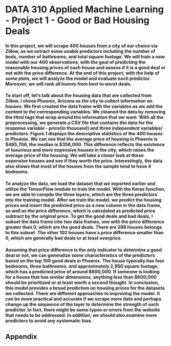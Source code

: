 # DATA 310 Applied Machine Learning - Project 1 - Good or Bad Housing Deals

#### In this project, we will scrape 400 houses from a city of our choice via Zillow, as we extract some usable predictors including the number of beds, number of bathrooms, and total square footage. We will train a new model with our 400 observations, with the goal of predicting the reasonable housing prices of each house and assess if it is a good deal or not with the price difference. At the end of this project, with the help of some plots, we will analyze the model and evaluate each predictor. Moreover, we will rank all homes from best to worst deals.


#### To start off, let’s talk about the housing data that are collected from Zillow. I chose Phoenix, Arizona as the city to collect information on houses. We first created the data frame with the variables as we add the content to the corresponding variables. We cleaned the data by removing the Html tags that wrap around the information that we want. With all the preprocessing, we generate a CSV file that contains the data for the response variable - price(in thousand) and three independent variables/ predictors.  Figure 1 displays the descriptive statistics of the 400 houses in Phoenix. We can see that the average price of housing in Phoenix is $465,706, the median is $356,000. This difference reflects the existence of luxurious and more expensive houses in the city, which raises the average price of the housing. We will take a closer look at these expensive houses and see if they worth the price. Interestingly, the data also shows that most of the houses from the sample tend to have 4 bedrooms. 

#### To analyze the data, we load the dataset that we exported earlier and utilize the TensorFlow module to train the model. With the Keras function, we are able to compile the three layers, which are the three predictors into the training model. After we train the model, we predict the housing prices and insert the predicted price as a new column in the data frame, as well as the price difference, which is calculated as predicted price subtract by the original price. To get the good deals and bad deals, I subset the data frame into two data frames, one with the price difference greater than 0, which are the good deals. There are 298 houses belongs to this subset. The other 102 houses have a price difference smaller than 0, which are generally bad deals or at least overprice.


#### Assuming that price difference is the only indicator to determine a good deal or not, we can generalize some characteristics of the predictors based on the top 100 good deals in Phoenix. The house typically has four bedrooms, three bathrooms, and approximately 2,950 square footage, which has a predicted price of around $600,000. If someone is looking for a house that has similar dimensions, anything less than $600,000 should be prioritized or at least worth a second thought. In conclusion, this model provides a broad prediction on housing prices for the datasets we collected. There are different approaches to improving the model. It can be more practical and accurate if we scrape more data and perhaps change up the sequence of the layer to determine the strength of each predictor. In fact, there might be some typos or errors from the website that needs to be addressed. In addition, we should also examine more predictors to avoid any systematic bias. 

  
## Appendix 
